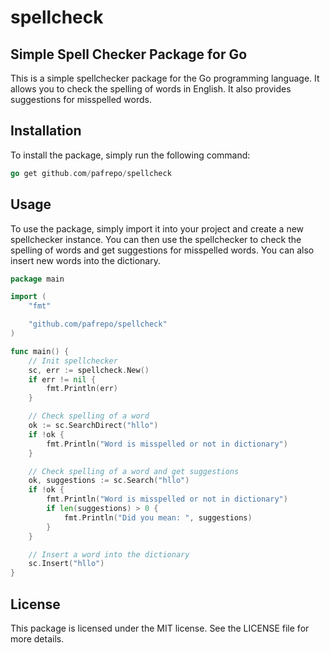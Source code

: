 # spellcheck

## Simple Spell Checker Package for Go
This is a simple spellchecker package for the Go programming language. It allows you to check the spelling of words in English. It also provides suggestions for misspelled words.

## Installation
To install the package, simply run the following command:

```go
go get github.com/pafrepo/spellcheck
```

## Usage
To use the package, simply import it into your project and create a new spellchecker instance. You can then use the spellchecker to check the spelling of words and get suggestions for misspelled words. You can also insert new words into the dictionary.

```go
package main

import (
	"fmt"

	"github.com/pafrepo/spellcheck"
)

func main() {
	// Init spellchecker
	sc, err := spellcheck.New()
	if err != nil {
		fmt.Println(err)
	}

	// Check spelling of a word
	ok := sc.SearchDirect("hllo")
	if !ok {
		fmt.Println("Word is misspelled or not in dictionary")
	}

	// Check spelling of a word and get suggestions
	ok, suggestions := sc.Search("hllo")
	if !ok {
		fmt.Println("Word is misspelled or not in dictionary")
		if len(suggestions) > 0 {
			fmt.Println("Did you mean: ", suggestions)
		}
	}

	// Insert a word into the dictionary
	sc.Insert("hllo")
}
```

## License
This package is licensed under the MIT license. See the LICENSE file for more details.
